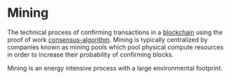 # Mining
The technical process of confirming transactions in a [blockchain](blockchain.md) using the proof of work [consensus-algorithm](consensus-algorithm.md). Mining is typically centralized by companies known as mining pools which pool physical compute resources in order to increase their probability of confirming blocks.

Mining is an energy intensive process with a large environmental footprint.